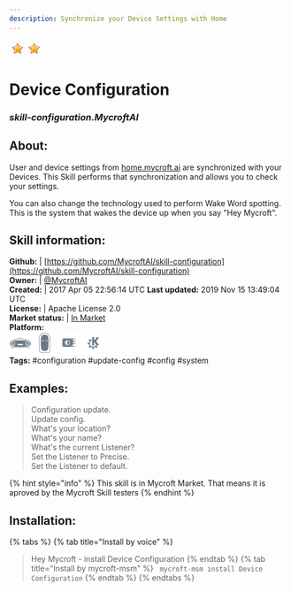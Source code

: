 ```yaml
---    
description: Synchronize your Device Settings with Home  
---    
```

![](../.gitbook/assets/star.png)![](../.gitbook/assets/star.png)  
# Device Configuration  
### _skill-configuration.MycroftAI_  
## About:  
User and device settings from [home.mycroft.ai](https://home.mycroft.ai) are
synchronized with your Devices.  This Skill performs that synchronization and
allows you to check your settings.

You can also change the technology used to perform Wake Word spotting.  This is
the system that wakes the device up when you say "Hey Mycroft".

## Skill information:  
**Github:** | [https://github.com/MycroftAI/skill-configuration](https://github.com/MycroftAI/skill-configuration)  
**Owner:** | [@MycroftAI](https://github.com/MycroftAI)  
**Created:** | 2017 Apr 05 22:56:14 UTC  **Last updated:** 2019 Nov 15 13:49:04 UTC  
**License:** | Apache License 2.0  
**Market status:** | [In Market](https://market.mycroft.ai/skill/mycroft-configuration)  
**Platform:**  
 ![](../.gitbook/assets/mark-1-icon.png)  ![](../.gitbook/assets/mark-2-icon.png)  ![](../.gitbook/assets/picroft-icon.png)  ![](../.gitbook/assets/kde.png)   
**Tags:** \#configuration \#update-config \#config \#system   
## Examples:  
> Configuration update.  
> Update config.  
> What's your location?  
> What's your name?  
> What's the current Listener?  
> Set the Listener to Precise.  
> Set the Listener to default.  
  
{% hint style="info" %}
This skill is in Mycroft Market. That means it is aproved by the Mycroft Skill testers
{% endhint %}
    
## Installation:  
{% tabs %}
{% tab title="Install by voice" %}
> Hey Mycroft - install Device Configuration
{% endtab %}
  {% tab title="Install by mycroft-msm" %}
``` mycroft-msm install Device Configuration```
{% endtab %}
  {% endtabs %}
  